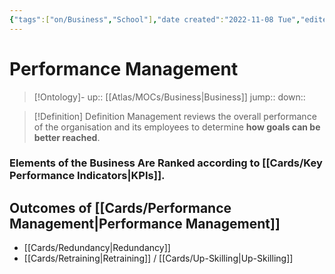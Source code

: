 ```yaml
---
{"tags":["on/Business","School"],"date created":"2022-11-08 Tue","edited":"2023-04-06 Thu","dg-publish":true,"permalink":"/cards/performance-management/","dgPassFrontmatter":true}
---
```


# Performance Management

> [!Ontology]-
> up:: [[Atlas/MOCs/Business\|Business]]
> jump::
> down:: 

> [!Definition] Definition
> Management reviews the overall performance of the organisation and its employees to determine **how goals can be better reached**.

### Elements of the Business Are Ranked according to [[Cards/Key Performance Indicators\|KPIs]].

## Outcomes of [[Cards/Performance Management\|Performance Management]]

- [[Cards/Redundancy\|Redundancy]]
- [[Cards/Retraining\|Retraining]] / [[Cards/Up-Skilling\|Up-Skilling]]
